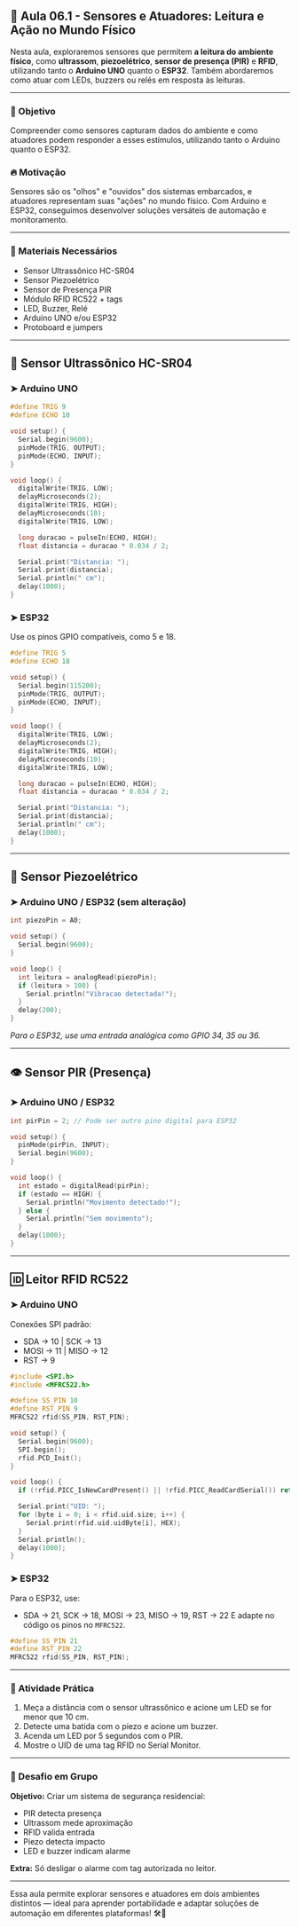 ## 📘 Aula 06.1 - Sensores e Atuadores: Leitura e Ação no Mundo Físico

Nesta aula, exploraremos sensores que permitem **a leitura do ambiente físico**, como **ultrassom**, **piezoelétrico**, **sensor de presença (PIR)** e **RFID**, utilizando tanto o **Arduino UNO** quanto o **ESP32**. Também abordaremos como atuar com LEDs, buzzers ou relés em resposta às leituras.

---

### 🎯 Objetivo
Compreender como sensores capturam dados do ambiente e como atuadores podem responder a esses estímulos, utilizando tanto o Arduino quanto o ESP32.

### 🔥 Motivação
Sensores são os "olhos" e "ouvidos" dos sistemas embarcados, e atuadores representam suas "ações" no mundo físico. Com Arduino e ESP32, conseguimos desenvolver soluções versáteis de automação e monitoramento.

---

### 🔧 Materiais Necessários
- Sensor Ultrassônico HC-SR04
- Sensor Piezoelétrico
- Sensor de Presença PIR
- Módulo RFID RC522 + tags
- LED, Buzzer, Relé
- Arduino UNO e/ou ESP32
- Protoboard e jumpers

---

## 🧪 Sensor Ultrassônico HC-SR04
### ➤ Arduino UNO
```cpp
#define TRIG 9
#define ECHO 10

void setup() {
  Serial.begin(9600);
  pinMode(TRIG, OUTPUT);
  pinMode(ECHO, INPUT);
}

void loop() {
  digitalWrite(TRIG, LOW);
  delayMicroseconds(2);
  digitalWrite(TRIG, HIGH);
  delayMicroseconds(10);
  digitalWrite(TRIG, LOW);

  long duracao = pulseIn(ECHO, HIGH);
  float distancia = duracao * 0.034 / 2;

  Serial.print("Distancia: ");
  Serial.print(distancia);
  Serial.println(" cm");
  delay(1000);
}
```

### ➤ ESP32
Use os pinos GPIO compatíveis, como 5 e 18.
```cpp
#define TRIG 5
#define ECHO 18

void setup() {
  Serial.begin(115200);
  pinMode(TRIG, OUTPUT);
  pinMode(ECHO, INPUT);
}

void loop() {
  digitalWrite(TRIG, LOW);
  delayMicroseconds(2);
  digitalWrite(TRIG, HIGH);
  delayMicroseconds(10);
  digitalWrite(TRIG, LOW);

  long duracao = pulseIn(ECHO, HIGH);
  float distancia = duracao * 0.034 / 2;

  Serial.print("Distancia: ");
  Serial.print(distancia);
  Serial.println(" cm");
  delay(1000);
}
```

---

## 🥁 Sensor Piezoelétrico
### ➤ Arduino UNO / ESP32 (sem alteração)
```cpp
int piezoPin = A0;

void setup() {
  Serial.begin(9600);
}

void loop() {
  int leitura = analogRead(piezoPin);
  if (leitura > 100) {
    Serial.println("Vibracao detectada!");
  }
  delay(200);
}
```
*Para o ESP32, use uma entrada analógica como GPIO 34, 35 ou 36.*

---

## 👁️ Sensor PIR (Presença)
### ➤ Arduino UNO / ESP32
```cpp
int pirPin = 2; // Pode ser outro pino digital para ESP32

void setup() {
  pinMode(pirPin, INPUT);
  Serial.begin(9600);
}

void loop() {
  int estado = digitalRead(pirPin);
  if (estado == HIGH) {
    Serial.println("Movimento detectado!");
  } else {
    Serial.println("Sem movimento");
  }
  delay(1000);
}
```

---

## 🆔 Leitor RFID RC522
### ➤ Arduino UNO
Conexões SPI padrão:
- SDA → 10  | SCK → 13
- MOSI → 11 | MISO → 12
- RST → 9

```cpp
#include <SPI.h>
#include <MFRC522.h>

#define SS_PIN 10
#define RST_PIN 9
MFRC522 rfid(SS_PIN, RST_PIN);

void setup() {
  Serial.begin(9600);
  SPI.begin();
  rfid.PCD_Init();
}

void loop() {
  if (!rfid.PICC_IsNewCardPresent() || !rfid.PICC_ReadCardSerial()) return;

  Serial.print("UID: ");
  for (byte i = 0; i < rfid.uid.size; i++) {
    Serial.print(rfid.uid.uidByte[i], HEX);
  }
  Serial.println();
  delay(1000);
}
```

### ➤ ESP32
Para o ESP32, use:
- SDA → 21, SCK → 18, MOSI → 23, MISO → 19, RST → 22
E adapte no código os pinos no `MFRC522`.

```cpp
#define SS_PIN 21
#define RST_PIN 22
MFRC522 rfid(SS_PIN, RST_PIN);
```

---

### 🤖 Atividade Prática
1. Meça a distância com o sensor ultrassônico e acione um LED se for menor que 10 cm.
2. Detecte uma batida com o piezo e acione um buzzer.
3. Acenda um LED por 5 segundos com o PIR.
4. Mostre o UID de uma tag RFID no Serial Monitor.

---

### 🚀 Desafio em Grupo
**Objetivo:** Criar um sistema de segurança residencial:
- PIR detecta presença
- Ultrassom mede aproximação
- RFID valida entrada
- Piezo detecta impacto
- LED e buzzer indicam alarme

**Extra:** Só desligar o alarme com tag autorizada no leitor.

---

Essa aula permite explorar sensores e atuadores em dois ambientes distintos — ideal para aprender portabilidade e adaptar soluções de automação em diferentes plataformas! 🛠️📶

